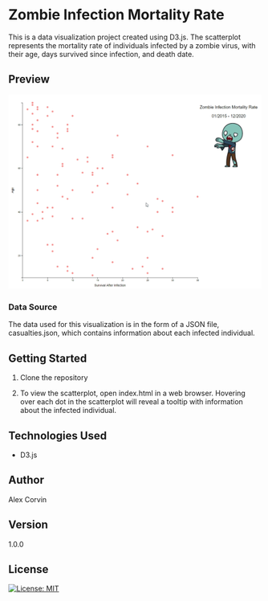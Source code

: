 # Zombie Infection Mortality Rate

This is a data visualization project created using D3.js. 
The scatterplot represents the mortality rate of individuals infected by a zombie virus, with their age, days survived since infection, and death date.

## Preview

![preview](preview-zombiemrate.gif?raw=true)

### Data Source

The data used for this visualization is in the form of a JSON file, casualties.json, which contains information about each infected individual.

## Getting Started

1. Clone the repository

2. To view the scatterplot, open index.html in a web browser. Hovering over each dot in the scatterplot will reveal a tooltip with information about the infected individual.

## Technologies Used

- D3.js

## Author

Alex Corvin

## Version

1.0.0

## License

[![License: MIT](https://img.shields.io/badge/License-MIT-yellow.svg)](https://opensource.org/licenses/MIT)
